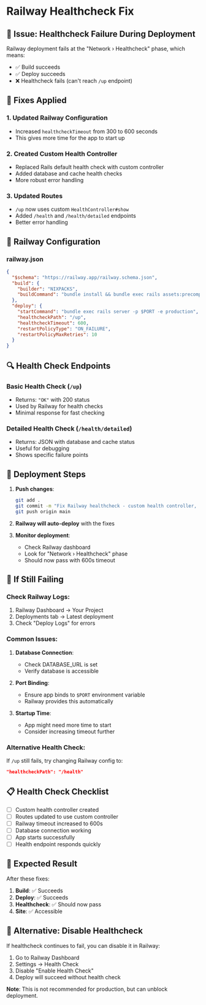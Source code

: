 # Railway Healthcheck Fix

## 🚨 **Issue**: Healthcheck Failure During Deployment

Railway deployment fails at the "Network › Healthcheck" phase, which means:
- ✅ Build succeeds
- ✅ Deploy succeeds  
- ❌ Healthcheck fails (can't reach `/up` endpoint)

## 🔧 **Fixes Applied**

### **1. Updated Railway Configuration**
- Increased `healthcheckTimeout` from 300 to 600 seconds
- This gives more time for the app to start up

### **2. Created Custom Health Controller**
- Replaced Rails default health check with custom controller
- Added database and cache health checks
- More robust error handling

### **3. Updated Routes**
- `/up` now uses custom `HealthController#show`
- Added `/health` and `/health/detailed` endpoints
- Better error handling

## 🎯 **Railway Configuration**

### **railway.json**
```json
{
  "$schema": "https://railway.app/railway.schema.json",
  "build": {
    "builder": "NIXPACKS",
    "buildCommand": "bundle install && bundle exec rails assets:precompile"
  },
  "deploy": {
    "startCommand": "bundle exec rails server -p $PORT -e production",
    "healthcheckPath": "/up",
    "healthcheckTimeout": 600,
    "restartPolicyType": "ON_FAILURE",
    "restartPolicyMaxRetries": 10
  }
}
```

## 🔍 **Health Check Endpoints**

### **Basic Health Check** (`/up`)
- Returns: `"OK"` with 200 status
- Used by Railway for health checks
- Minimal response for fast checking

### **Detailed Health Check** (`/health/detailed`)
- Returns: JSON with database and cache status
- Useful for debugging
- Shows specific failure points

## 🚀 **Deployment Steps**

1. **Push changes**:
   ```bash
   git add .
   git commit -m "Fix Railway healthcheck - custom health controller, increased timeout"
   git push origin main
   ```

2. **Railway will auto-deploy** with the fixes

3. **Monitor deployment**:
   - Check Railway dashboard
   - Look for "Network › Healthcheck" phase
   - Should now pass with 600s timeout

## 🔧 **If Still Failing**

### **Check Railway Logs**:
1. Railway Dashboard → Your Project
2. Deployments tab → Latest deployment
3. Check "Deploy Logs" for errors

### **Common Issues**:

1. **Database Connection**:
   - Check DATABASE_URL is set
   - Verify database is accessible

2. **Port Binding**:
   - Ensure app binds to `$PORT` environment variable
   - Railway provides this automatically

3. **Startup Time**:
   - App might need more time to start
   - Consider increasing timeout further

### **Alternative Health Check**:
If `/up` still fails, try changing Railway config to:
```json
"healthcheckPath": "/health"
```

## 📋 **Health Check Checklist**

- [ ] Custom health controller created
- [ ] Routes updated to use custom controller
- [ ] Railway timeout increased to 600s
- [ ] Database connection working
- [ ] App starts successfully
- [ ] Health endpoint responds quickly

## 🎯 **Expected Result**

After these fixes:
1. **Build**: ✅ Succeeds
2. **Deploy**: ✅ Succeeds  
3. **Healthcheck**: ✅ Should now pass
4. **Site**: ✅ Accessible

## 🔄 **Alternative: Disable Healthcheck**

If healthcheck continues to fail, you can disable it in Railway:
1. Go to Railway Dashboard
2. Settings → Health Check
3. Disable "Enable Health Check"
4. Deploy will succeed without health check

**Note**: This is not recommended for production, but can unblock deployment.
